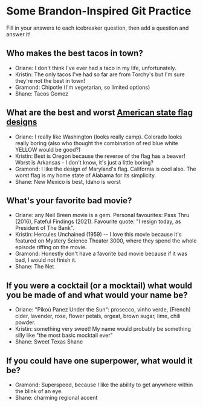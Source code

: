 # Some Brandon-Inspired Git Practice
Fill in your answers to each icebreaker question, then add a question and answer it!

## Who makes the best tacos in town? 
* Oriane: I don't think I've ever had a taco in my life, unfortunately. 
* Kristin: The only tacos I've had so far are from Torchy's but I'm sure they're not the best in town!
* Gramond: Chipotle (I'm vegetarian, so limited options)
* Shane: Tacos Gomez

## What are the best and worst [American state flag designs](https://en.wikipedia.org/wiki/Flags_of_the_U.S._states_and_territories)
* Oriane: I really like Washington (looks really camp). Colorado looks really boring (also who thought the combination of red blue white YELLOW would be good?)
* Kristin: Best is Oregon because the reverse of the flag has a beaver! Worst is Arkansas - I don't know, it's just a little boring?
* Gramond: I like the design of Maryland's flag. California is cool also. The worst flag is my home state of Alabama for its simplicity. 
* Shane: New Mexico is best, Idaho is worst

## What's your favorite bad movie?
* Oriane: any Neil Breen movie is a gem. Personal favourites: Pass Thru (2016), Fateful Findings (2021). Favourite quote: "I resign today, as President of The Bank". 
* Kristin: Hercules Unchained (1959) -- I love this movie because it's featured on Mystery Science Theater 3000, where they spend the whole episode riffing on the movie. 
* Gramond: Honestly don't have a favorite bad movie because if it was bad, I would not finish it. 
* Shane: The Net

## If you were a cocktail (or a mocktail) what would you be made of and what would your name be?
* Oriane: "Pikoù Panez Under the Sun": prosecco, vinho verde, (French) cider, lavender, rose, flower petals, orgeat, brown sugar, lime, chili powder.
* Kristin: something very sweet! My name would probably be something silly like "the most basic mocktail ever"
* Shane: Sweet Texas Shane


## If you could have one superpower, what would it be? 
* Gramond: Superspeed, because I like the ability to get anywhere within the blink of an eye. 
* Shane: charming regional accent
